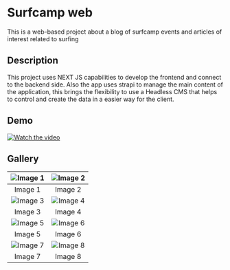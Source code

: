 # Surfcamp web

This is a web-based project about a blog of surfcamp events and articles of interest related to surfing

## Description

This project uses NEXT JS capabilities to develop the frontend and connect to the backend side. Also the app
uses strapi to manage the main content of the application, this brings the flexibility to use a Headless CMS that
helps to control and create the data in a easier way for the client.

## Demo

[![Watch the video](https://res.cloudinary.com/dqkozvfn8/image/upload/v1721759354/surfcamp/1_ouxnkd.jpg)](https://youtu.be/8CAtbbg_OOw)

## Gallery

| ![Image 1](https://res.cloudinary.com/dqkozvfn8/image/upload/v1721759354/surfcamp/1_ouxnkd.jpg) | ![Image 2](https://res.cloudinary.com/dqkozvfn8/image/upload/v1721759357/surfcamp/3_vstqil.jpg) |
|:--------------------------------:|:--------------------------------:|
| Image 1                        | Image 2                        |
| ![Image 3](https://res.cloudinary.com/dqkozvfn8/image/upload/v1721759355/surfcamp/2_mw088i.jpg) | ![Image 4](https://res.cloudinary.com/dqkozvfn8/image/upload/v1721759355/surfcamp/4_r6woy1.jpg) |
| Image 3                        | Image 4                        |
| ![Image 5](https://res.cloudinary.com/dqkozvfn8/image/upload/v1721759354/surfcamp/5_sosjzf.jpg) | ![Image 6](https://res.cloudinary.com/dqkozvfn8/image/upload/v1721759354/surfcamp/6_r1ly7n.jpg) |
| Image 5                        | Image 6                        |
| ![Image 7](https://res.cloudinary.com/dqkozvfn8/image/upload/v1721759354/surfcamp/7_jc2icc.jpg) | ![Image 8](https://res.cloudinary.com/dqkozvfn8/image/upload/v1721759354/surfcamp/8_e2fwxx.jpg) |
| Image 7                        | Image 8                        |